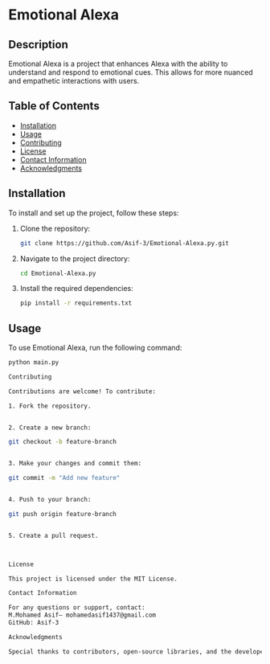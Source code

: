 # Emotional Alexa  

## Description  
Emotional Alexa is a project that enhances Alexa with the ability to understand and respond to emotional cues. This allows for more nuanced and empathetic interactions with users.  

## Table of Contents  
- [Installation](#installation)  
- [Usage](#usage)  
- [Contributing](#contributing)  
- [License](#license)  
- [Contact Information](#contact-information)  
- [Acknowledgments](#acknowledgments)  

## Installation  
To install and set up the project, follow these steps:  

1. Clone the repository:  
    ```bash
    git clone https://github.com/Asif-3/Emotional-Alexa.py.git
    ```  
2. Navigate to the project directory:  
    ```bash
    cd Emotional-Alexa.py
    ```  
3. Install the required dependencies:  
    ```bash
    pip install -r requirements.txt
    ```  

## Usage  
To use Emotional Alexa, run the following command:  
```bash
python main.py

Contributing

Contributions are welcome! To contribute:

1. Fork the repository.


2. Create a new branch:

git checkout -b feature-branch


3. Make your changes and commit them:

git commit -m "Add new feature"


4. Push to your branch:

git push origin feature-branch


5. Create a pull request.



License

This project is licensed under the MIT License.

Contact Information

For any questions or support, contact:
M.Mohamed Asif– mohamedasif1437@gmail.com
GitHub: Asif-3

Acknowledgments

Special thanks to contributors, open-source libraries, and the developer community for their support.